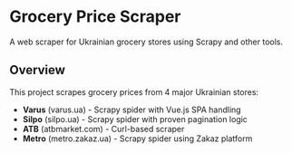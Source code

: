 # Grocery Price Scraper

A web scraper for Ukrainian grocery stores using Scrapy and other tools.

## Overview

This project scrapes grocery prices from 4 major Ukrainian stores:
- **Varus** (varus.ua) - Scrapy spider with Vue.js SPA handling
- **Silpo** (silpo.ua) - Scrapy spider with proven pagination logic  
- **ATB** (atbmarket.com) - Curl-based scraper
- **Metro** (metro.zakaz.ua) - Scrapy spider using Zakaz platform